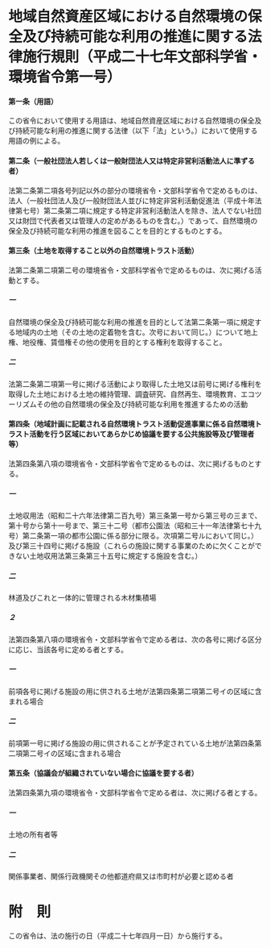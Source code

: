 # 地域自然資産区域における自然環境の保全及び持続可能な利用の推進に関する法律施行規則（平成二十七年文部科学省・環境省令第一号）
#### 第一条（用語）
この省令において使用する用語は、地域自然資産区域における自然環境の保全及び持続可能な利用の推進に関する法律（以下「法」という。）において使用する用語の例による。
#### 第二条（一般社団法人若しくは一般財団法人又は特定非営利活動法人に準ずる者）
法第二条第二項各号列記以外の部分の環境省令・文部科学省令で定めるものは、法人（一般社団法人及び一般財団法人並びに特定非営利活動促進法（平成十年法律第七号）第二条第二項に規定する特定非営利活動法人を除き、法人でない社団又は財団で代表者又は管理人の定めがあるものを含む。）であって、自然環境の保全及び持続可能な利用の推進を図ることを目的とするものとする。
#### 第三条（土地を取得すること以外の自然環境トラスト活動）
法第二条第二項第二号の環境省令・文部科学省令で定めるものは、次に掲げる活動とする。
##### 一
自然環境の保全及び持続可能な利用の推進を目的として法第二条第一項に規定する地域内の土地（その土地の定着物を含む。次号において同じ。）について地上権、地役権、賃借権その他の使用を目的とする権利を取得すること。
##### 二
法第二条第二項第一号に掲げる活動により取得した土地又は前号に掲げる権利を取得した土地における土地の維持管理、調査研究、自然再生、環境教育、エコツーリズムその他の自然環境の保全及び持続可能な利用を推進するための活動
#### 第四条（地域計画に記載される自然環境トラスト活動促進事業に係る自然環境トラスト活動を行う区域においてあらかじめ協議を要する公共施設等及び管理者等）
法第四条第八項の環境省令・文部科学省令で定めるものは、次に掲げるものとする。
##### 一
土地収用法（昭和二十六年法律第二百九号）第三条第一号から第三号の三まで、第十号から第十一号まで、第三十二号（都市公園法（昭和三十一年法律第七十九号）第二条第一項の都市公園に係る部分に限る。次項第二号ルにおいて同じ。）及び第三十四号に掲げる施設（これらの施設に関する事業のために欠くことができない土地収用法第三条第三十五号に規定する施設を含む。）
##### 二
林道及びこれと一体的に管理される木材集積場
##### ２
法第四条第八項の環境省令・文部科学省令で定める者は、次の各号に掲げる区分に応じ、当該各号に定める者とする。
##### 一
前項各号に掲げる施設の用に供される土地が法第四条第二項第二号イの区域に含まれる場合
##### 二
前項第一号に掲げる施設の用に供されることが予定されている土地が法第四条第二項第二号イの区域に含まれる場合
#### 第五条（協議会が組織されていない場合に協議を要する者）
法第四条第九項の環境省令・文部科学省令で定める者は、次に掲げる者とする。
##### 一
土地の所有者等
##### 二
関係事業者、関係行政機関その他都道府県又は市町村が必要と認める者
# 附　則
この省令は、法の施行の日（平成二十七年四月一日）から施行する。
